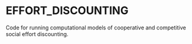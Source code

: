 # EFFORT_DISCOUNTING
Code for running computational models of cooperative and competitive social effort discounting.
